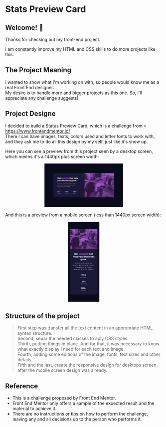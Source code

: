 # Stats Preview Card

## Welcome! 👋

Thanks for checking out my front-end project.

I am constantly improve my HTML and CSS skills to do more projects like this.

## The Project Meaning

I wanted to show what I'm working on with, so people would know me as a real Front End designer.<br>
My desire is to handle more and bigger projects as this one. So, i'll appreciate any challenge suggests!

## Project Designe

I decided to build a Status Preview Card, which is a challenge from > https://www.frontendmentor.io/ <br>
There I can have images, texts, colors used and letter fonts to work with, and they ask me to do all this design by my self, just like it's show up.

Here you can see a preview from this project seen by a desktop screen, which meens it's a 1440px plus screen width:

<div align="center">
  <img width=50% src="./images/desktop-design.jpg" alt="Desktop view of this project">
</div>

And this is a preview from a mobile screen (less than 1440px screen width):

<div align="center">
  <img width=20% src="./images/mobile-design.jpg" alt="Mobile view of this project">
</div>

## Structure of the project

>First step was transfer all the text content in an appropriate HTML syntax structure.<br>
>Second, separ the needed classes to aply CSS styles.<br>
>Thirth, putting things in place. And for that, it was necessary to know what exactly display I need for each text and image.<br>
>Fourth, adding some editions of the image, fonts, text sizes and other details.<br>
>Fifth and the last, create the responsive design for desktops screen, after the mobile screen design was already.

## Reference
* This is a challenge proposed by Front End Mentor.
* Front End Mentor only offers a sample of the expected result and the material to achieve it.
* There are no instructions or tips on how to perform the challenge, leaving any and all decisions up to the person who performs it.

